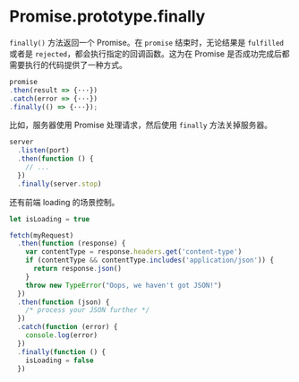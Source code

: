 # Promise.prototype.finally

`finally()` 方法返回一个 Promise。在 `promise` 结束时，无论结果是 `fulfilled` 或者是 `rejected`，都会执行指定的回调函数。这为在 Promise 是否成功完成后都需要执行的代码提供了一种方式。

```javascript
promise
.then(result => {···})
.catch(error => {···})
.finally(() => {···});
```

比如，服务器使用 Promise 处理请求，然后使用 `finally` 方法关掉服务器。

```javascript
server
  .listen(port)
  .then(function () {
    // ...
  })
  .finally(server.stop)
```

还有前端 loading 的场景控制。

```javascript
let isLoading = true

fetch(myRequest)
  .then(function (response) {
    var contentType = response.headers.get('content-type')
    if (contentType && contentType.includes('application/json')) {
      return response.json()
    }
    throw new TypeError("Oops, we haven't got JSON!")
  })
  .then(function (json) {
    /* process your JSON further */
  })
  .catch(function (error) {
    console.log(error)
  })
  .finally(function () {
    isLoading = false
  })
```
